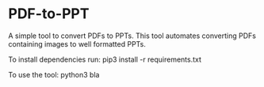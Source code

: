 # PDF-to-PPT
A simple tool to convert PDFs to PPTs.
This tool automates converting PDFs containing images to well formatted PPTs.

To install dependencies run:
    pip3 install -r requirements.txt

To use the tool:
    python3 bla

